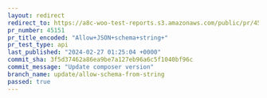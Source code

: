 ```yaml
---
layout: redirect
redirect_to: https://a8c-woo-test-reports.s3.amazonaws.com/public/pr/45151/api/index.html
pr_number: 45151
pr_title_encoded: "Allow+JSON+schema+string+"
pr_test_type: api
last_published: "2024-02-27 01:25:04 +0000"
commit_sha: 3f5d37462a86ea9be7a127eb96a6c5f1040bf96c
commit_message: "Update composer version"
branch_name: update/allow-schema-from-string
passed: true
---
```

